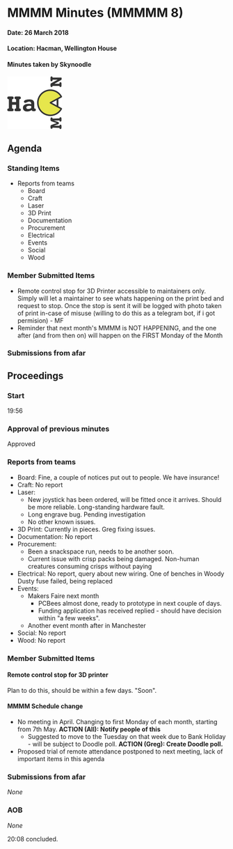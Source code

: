 # MMMM Minutes (MMMMM 8)
#### Date: 26 March 2018
#### Location: Hacman, Wellington House
#### Minutes taken by Skynoodle
![](https://raw.githubusercontent.com/HACManchester/Branding/master/Logos/PNG/126/hackspace-dgrey.png)
## Agenda 
### Standing Items
* Reports from teams
  * Board
  * Craft
  * Laser
  * 3D Print
  * Documentation
  * Procurement
  * Electrical
  * Events
  * Social
  * Wood

### Member Submitted Items
* Remote control stop for 3D Printer accessible to maintainers only.
Simply will let a maintainer to see whats happening on the print bed and request to stop.
Once the stop is sent it will be logged with photo taken of print in-case of misuse (willing
to do this as a telegram bot, if i got permision) - MF
* Reminder that next month's MMMM is NOT HAPPENING, and the one after (and from then on) will
happen on the FIRST Monday of the Month 


### Submissions from afar 

## Proceedings
### Start
19:56
### Approval of previous minutes
Approved
### Reports from teams
* Board: Fine, a couple of notices put out to people. We have insurance!
* Craft: No report
* Laser:
  * New joystick has been ordered, will be fitted once it arrives. Should be more reliable. Long-standing hardware fault.
  * Long engrave bug. Pending investigation
  * No other known issues.
* 3D Print: Currently in pieces. Greg fixing issues.
* Documentation: No report
* Procurement:
  * Been a snackspace run, needs to be another soon.
  * Current issue with crisp packs being damaged. Non-human creatures consuming crisps without paying
* Electrical: No report, query about new wiring. One of benches in Woody Dusty fuse failed, being replaced
* Events:
  * Makers Faire next month
    * PCBees almost done, ready to prototype in next couple of days.
    * Funding application has received replied - should have decision within "a few weeks".
  * Another event month after in Manchester
* Social: No report
* Wood: No report

### Member Submitted Items
#### Remote control stop for 3D printer
  Plan to do this, should be within a few days. "Soon".
#### MMMM Schedule change
  * No meeting in April. Changing to first Monday of each month, starting from 7th May. __ACTION (All): Notify people of this__
    * Suggested to move to the Tuesday on that week due to Bank Holiday - will be subject to Doodle poll. __ACTION (Greg): Create Doodle poll.__
  * Proposed trial of remote attendance postponed to next meeting, lack of important items in this agenda
### Submissions from afar
_None_
### AOB
_None_

20:08 concluded.

